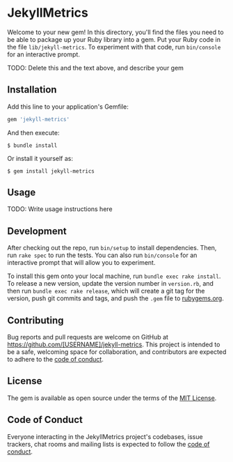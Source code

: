 # JekyllMetrics

Welcome to your new gem! In this directory, you'll find the files you need to be able to package up your Ruby library into a gem. Put your Ruby code in the file `lib/jekyll-metrics`. To experiment with that code, run `bin/console` for an interactive prompt.

TODO: Delete this and the text above, and describe your gem

## Installation

Add this line to your application's Gemfile:

```ruby
gem 'jekyll-metrics'
```

And then execute:

    $ bundle install

Or install it yourself as:

    $ gem install jekyll-metrics

## Usage

TODO: Write usage instructions here

## Development

After checking out the repo, run `bin/setup` to install dependencies. Then, run `rake spec` to run the tests. You can also run `bin/console` for an interactive prompt that will allow you to experiment.

To install this gem onto your local machine, run `bundle exec rake install`. To release a new version, update the version number in `version.rb`, and then run `bundle exec rake release`, which will create a git tag for the version, push git commits and tags, and push the `.gem` file to [rubygems.org](https://rubygems.org).

## Contributing

Bug reports and pull requests are welcome on GitHub at https://github.com/[USERNAME]/jekyll-metrics. This project is intended to be a safe, welcoming space for collaboration, and contributors are expected to adhere to the [code of conduct](https://github.com/[USERNAME]/jekyll-metrics/blob/master/CODE_OF_CONDUCT.md).


## License

The gem is available as open source under the terms of the [MIT License](https://opensource.org/licenses/MIT).

## Code of Conduct

Everyone interacting in the JekyllMetrics project's codebases, issue trackers, chat rooms and mailing lists is expected to follow the [code of conduct](https://github.com/[USERNAME]/jekyll-metrics/blob/master/CODE_OF_CONDUCT.md).

